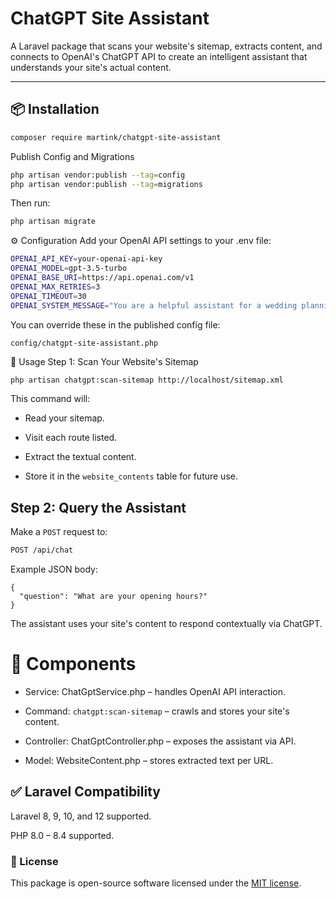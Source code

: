 # ChatGPT Site Assistant

A Laravel package that scans your website's sitemap, extracts content, and connects to OpenAI's ChatGPT API to create an intelligent assistant that understands your site's actual content.

---

## 📦 Installation

```bash
composer require martink/chatgpt-site-assistant
```

Publish Config and Migrations
```bash
php artisan vendor:publish --tag=config
php artisan vendor:publish --tag=migrations
```
Then run:
```bash
php artisan migrate
```
⚙️ Configuration
Add your OpenAI API settings to your .env file:
```bash
OPENAI_API_KEY=your-openai-api-key
OPENAI_MODEL=gpt-3.5-turbo
OPENAI_BASE_URI=https://api.openai.com/v1
OPENAI_MAX_RETRIES=3
OPENAI_TIMEOUT=30
OPENAI_SYSTEM_MESSAGE="You are a helpful assistant for a wedding planning website. Use the following context to answer the user's question."
```
You can override these in the published config file:
<pre><code>config/chatgpt-site-assistant.php</code></pre>

🧠 Usage
Step 1: Scan Your Website's Sitemap
```bash
php artisan chatgpt:scan-sitemap http://localhost/sitemap.xml
```
This command will:

* Read your sitemap.

* Visit each route listed.

* Extract the textual content.

* Store it in the <code>website_contents</code> table for future use.

## Step 2: Query the Assistant
Make a <code>POST</code> request to:
```bash
POST /api/chat
```
Example JSON body:
```
{
  "question": "What are your opening hours?"
}
```
The assistant uses your site's content to respond contextually via ChatGPT.
# 🧩 Components
* Service: ChatGptService.php – handles OpenAI API interaction.

* Command: <code>chatgpt:scan-sitemap</code> – crawls and stores your site's content.

* Controller: ChatGptController.php – exposes the assistant via API.

* Model: WebsiteContent.php – stores extracted text per URL.

## ✅ Laravel Compatibility
Laravel 8, 9, 10, and 12 supported.

PHP 8.0 – 8.4 supported.

### 📄 License

This package is open-source software licensed under the [MIT license](LICENSE).

